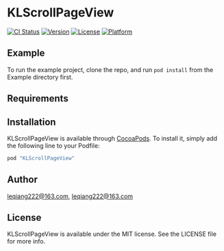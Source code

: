 # KLScrollPageView

[![CI Status](http://img.shields.io/travis/leqiang222@163.com/KLScrollPageView.svg?style=flat)](https://travis-ci.org/leqiang222@163.com/KLScrollPageView)
[![Version](https://img.shields.io/cocoapods/v/KLScrollPageView.svg?style=flat)](http://cocoapods.org/pods/KLScrollPageView)
[![License](https://img.shields.io/cocoapods/l/KLScrollPageView.svg?style=flat)](http://cocoapods.org/pods/KLScrollPageView)
[![Platform](https://img.shields.io/cocoapods/p/KLScrollPageView.svg?style=flat)](http://cocoapods.org/pods/KLScrollPageView)

## Example

To run the example project, clone the repo, and run `pod install` from the Example directory first.

## Requirements

## Installation

KLScrollPageView is available through [CocoaPods](http://cocoapods.org). To install
it, simply add the following line to your Podfile:

```ruby
pod "KLScrollPageView"
```

## Author

leqiang222@163.com, leqiang222@163.com

## License

KLScrollPageView is available under the MIT license. See the LICENSE file for more info.
